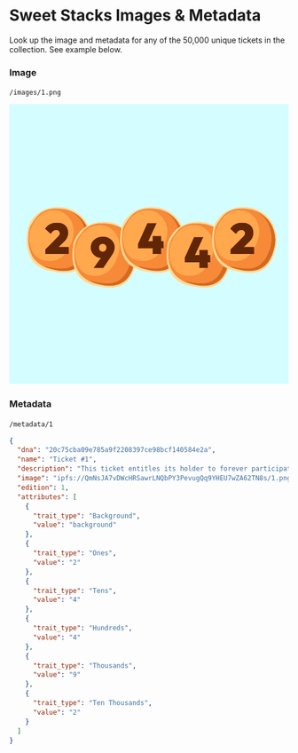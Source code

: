 # Sweet Stacks Images & Metadata

Look up the image and metadata for any of the 50,000 unique tickets in the collection. See example below.

### Image

`/images/1.png`

![](/images/1.png)


### Metadata

`/metadata/1`

```json
{
  "dna": "20c75cba09e785a9f2208397ce98bcf140584e2a",
  "name": "Ticket #1",
  "description": "This ticket entitles its holder to forever participate in the Sweet Stacks lottery.",
  "image": "ipfs://QmNsJA7vDWcHRSawrLNQbPY3PevugQq9YHEU7wZA62TN8s/1.png",
  "edition": 1,
  "attributes": [
    {
      "trait_type": "Background",
      "value": "background"
    },
    {
      "trait_type": "Ones",
      "value": "2"
    },
    {
      "trait_type": "Tens",
      "value": "4"
    },
    {
      "trait_type": "Hundreds",
      "value": "4"
    },
    {
      "trait_type": "Thousands",
      "value": "9"
    },
    {
      "trait_type": "Ten Thousands",
      "value": "2"
    }
  ]
}
```